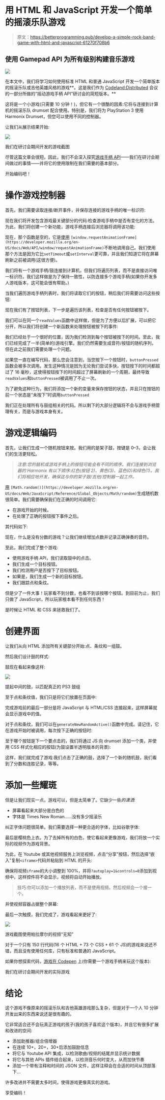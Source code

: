 # 用 HTML 和 JavaScript 开发一个简单的摇滚乐队游戏

> 原文：<https://betterprogramming.pub/develop-a-simple-rock-band-game-with-html-and-javascript-61270f708b6>

## 使用 Gamepad API 为所有级别构建音乐游戏

![](img/2048f070f4d8aa5aeaffaf190b381d2a.png)

在本文中，我们将学习如何使用标准 HTML 和普通 JavaScript 开发一个简单版本的摇滚乐队或吉他英雄风格的游戏**。这是我们作为 [Codeland:Distributed](https://codelandconf.com/) 会议的一部分所做的“摇动游戏手柄 API”研讨会的简短版本。**

这将是一个小游戏(只需要 10 分钟！)，但它有一个很酷的因素:它将与连接到计算机的摇滚乐队 drumset 配合使用。特别是，我们将为 PlayStation 3 使用 Harmonix Drumset，但您可以使用不同的控制器。

让我们从展示结果开始:

![](img/e11d290755b0e78d0bc98a78262b752a.png)

我们在研讨会期间开发的游戏截图

尽管这篇文章会很短。因此，我们不会深入探究[游戏手柄 API](https://w3c.github.io/gamepad/)——我们在研讨会期间做过的事情——并将它的使用限制在我们需要的基本部分。

开始编码吧！

# 操作游戏控制器

首先，我们需要读取连接/断开事件，并保存连接的游戏手柄的唯一标识符:

现在我们将开发包含游戏最关键部分的代码:检查游戏手柄中是否有变化的方法。为此，我们将创建一个新功能，游戏手柄连接后浏览器将调用该功能:

现在，那个函数是空的，它是[使用](https://developer.mozilla.org/en-US/docs/Web/API/window/requestAnimationFrame) `[window.requestAnimationFrame](https://developer.mozilla.org/en-US/docs/Web/API/window/requestAnimationFrame)`不断地调用自己。我们使用那个方法是因为它比`setTimeout`或`setInterval`更可靠，并且我们知道它将在屏幕刷新之前被调用(这很方便)。

我们将有一个游戏手柄/鼓连接到计算机，但我们将遍历列表，而不是直接访问唯一标识符。我们这样做是为了保持一致性，以防连接多个游戏手柄(如果你开发多人游戏版本，这可能会很有帮助。)

当我们遍历游戏手柄列表时，我们将读取它们的按钮，稍后我们将需要访问这些按钮:

现在我们有了按钮列表，下一步是遍历该列表，检查是否有任何按钮被按下。

我们可以在同一个`readValues`函数中这样做，但是为了方便以后扩展，可以把它分开，所以我们将创建一个新函数来处理按钮被按下的事件:

我们已经处于一个很好的位置，因为我们检测到每个按钮被按下的时间。至此，我们已经完成了一半(简单的)游戏引擎。我们仍然需要生成音符/按钮的随机序列，但在此之前我们需要处理一个问题。

如果您一直在编写代码，那么您会注意到，当您按下一个按钮时，`buttonPressed`函数会被多次调用。发生这种情况是因为无论我们尝试多快，按钮按下的时间都超过了 16 毫秒，这使得按钮按下的时间超过了屏幕刷新的一个周期，最终导致`readValues`和`buttonPressed`被调用了不止一次。

为了避免这种行为，我们将添加一个新的变量来保存按钮的状态，并且只在按钮的前一个状态是“未按下”时调用`buttonPressed`

我们正在处理所有与鼓组相关的代码。所以剩下的大部分逻辑将不会与游戏手柄管理有关，而是与游戏本身有关。

# 游戏逻辑编码

首先，让我们生成一个随机按钮来按。我们用的是架子鼓，按键是 0–3，会让我们的生活更轻松。

> *注意:您的鼓机或游戏手柄上的按钮可能会有不同的顺序。我们连接到浏览器的 Harmonix 有以下顺序:红色(按钮 2)、黄色(3)、蓝色(0)和绿色(1)。我们将相应地开发，确保这与你的架子鼓/吉他/控制器一起工作。*

[用](https://developer.mozilla.org/en-US/docs/Web/JavaScript/Reference/Global_Objects/Math/random) `[Math.random()](https://developer.mozilla.org/en-US/docs/Web/JavaScript/Reference/Global_Objects/Math/random)`生成随机数很简单。我们需要确保我们在正确的时间调用它:

*   在游戏开始的时候。
*   在处理了正确的按钮按下事件之后。

其代码如下:

现在，什么是没有分数的游戏？让我们继续增加点数并记录正确弹奏的音符。

至此，我们完成了整个游戏:

*   使用游戏手柄 API，我们读取鼓中的点击。
*   我们生成一个目标按钮。
*   我们检测用户是否按下了目标按钮。
*   如果是，我们生成一个新的目标按钮。
*   我们跟踪点和条纹。

但是少了一件大事！玩家看不到分数，也看不到该按哪个按钮。到目前为止，我们只做了 JavaScript，所以玩家根本看不到任何东西！

是时候让 HTML 和 CSS 来拯救我们了。

# 创建界面

让我们从向 HTML 添加所有关键部分开始:点、条纹和一组鼓。

然后我们设计鼓的样式:

鼓现在看起来像这样:

![](img/b4d7f4801fa80cc03b3174ed6ca34aed.png)

提起中间的鼓，以匹配真正的 PS3 鼓组

至于点和条纹值，我们只是将它们放置在页面中:

完成游戏前的最后一部分是将 JavaScript 与 HTML/CSS 连接起来，这样屏幕就会显示游戏中的值。

对于点和条纹，我们可以在`generateNewRandomActive()`函数中完成。请记住，它在游戏开始时被调用，每次按下正确的按钮时:

至于哪个按钮是下一个要点击的，我们将通过 JS 向 drumset 添加一个类，并使用 CSS 样式化相应的按钮(为鼓设置半透明版本的背景):

这样，我们就完成了游戏:我们点击了正确的鼓，选择了一个新的随机鼓，我们看到了分数和连胜记录，等等。

# 添加一些耀斑

但是让我们现实一点。游戏可以，但是太简单了。它缺少一些*的潇洒*:

*   屏幕看起来大部分是白色的
*   字体是 Times New Roman……没有多少摇滚乐

纠正字体问题很简单。我们需要选择一种更合适的字体，比如谷歌字体:

最后是樱桃色上衣。为了去掉所有的白色，使它看起来更像游戏，我们将放一个实际的视频作为游戏背景。

为此，在 Youtube 或其他视频服务上浏览视频，点击“分享”按钮，然后选择“嵌入”复制`<iframe>`代码并粘贴到 HTML 的开头:

确保将视频`iframe`的大小调整到 100%，并将`?autoplay=1&controls=0`添加到视频中，这样控件将不会显示，视频将自动开始播放。

> 技巧:你可以添加一个播放列表，而不是使用视频。然后视频会一个接一个。

并使视频容器占据整个屏幕:

最后一次触摸，我们完成了，游戏看起来更好了:

![](img/5448be4c8e3f113590b079c9d72dae42.png)

游戏截图使用帕拉摩尔的视频“无知”

对于一个只有 150 行代码(16 个 HTML + 73 个 CSS + 61 个 JS)的游戏来说还不错，而且没有使用任何库，只有标准和普通的 JavaScript。

如果你想探索代码，[游戏在 Codepen](https://codepen.io/alvaromontoro/full/abdMQzL) 上(你需要一个游戏手柄来玩这个版本):

我们在研讨会期间开发的实际游戏

# 结论

这个游戏不像原来的摇滚乐队和吉他英雄游戏那么复杂，但是对于一个人 10 分钟开发出来的东西来说还是很有趣的。

它非常适合还不会玩真正游戏的孩子(我的孩子喜欢这个版本)，并且它有很多扩展和改进的空间:

*   添加助推器/组合倍增器
*   在连续 10+，20+，30+后添加鼓励信息
*   将它与 Youtube API 集成，以检测歌曲/视频的结尾并显示统计数据
*   将它与其他 APIs 插件结合起来，以检测音乐何时变大，从而加快节奏
*   添加一个带有注释和时间的 JSON 文件，这样注释会在合适的时间从顶部落下…

许多改进并不需要太多时间，使得游戏更像真实的游戏。

享受编码！